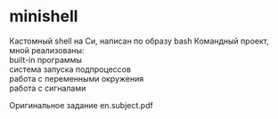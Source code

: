 # minishell

Кастомный shell на Си, написан по образу bash
Командный проект, мной реализованы:<br>
built-in программы<br>
система запуска подпроцессов<br>
работа с переменными окружения<br>
работа с сигналами<br>

Оригинальное задание en.subject.pdf